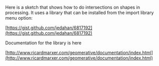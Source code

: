 
Here is a sketch that shows how to do intersections on shapes in processing. It uses a library that can be installed from the import library menu option:

[https://gist.github.com/jedahan/6817192](https://gist.github.com/jedahan/6817192)

Documentation for the library is here

[http://www.ricardmarxer.com/geomerative/documentation/index.html](http://www.ricardmarxer.com/geomerative/documentation/index.html)
